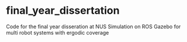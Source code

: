 # final_year_dissertation
Code for the final year disseration at NUS
Simulation on ROS Gazebo for multi robot systems with ergodic coverage 

